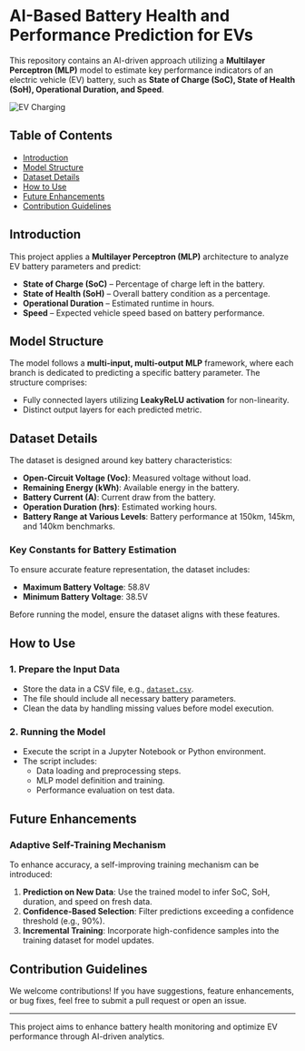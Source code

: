 # AI-Based Battery Health and Performance Prediction for EVs

This repository contains an AI-driven approach utilizing a **Multilayer Perceptron (MLP)** model to estimate key performance indicators of an electric vehicle (EV) battery, such as **State of Charge (SoC), State of Health (SoH), Operational Duration, and Speed**.

![EV Charging](https://static.vecteezy.com/system/resources/previews/025/733/581/original/electric-car-at-charging-station-abstract-electric-power-charger-ev-clean-energy-alternative-energy-electric-charger-concept-electronic-vehicle-power-dock-illustration-vector.jpg)

## Table of Contents
- [Introduction](#introduction)
- [Model Structure](#model-structure)
- [Dataset Details](#dataset-details)
- [How to Use](#how-to-use)
- [Future Enhancements](#future-enhancements)
- [Contribution Guidelines](#contribution-guidelines)

## Introduction

This project applies a **Multilayer Perceptron (MLP)** architecture to analyze EV battery parameters and predict:
- **State of Charge (SoC)** – Percentage of charge left in the battery.
- **State of Health (SoH)** – Overall battery condition as a percentage.
- **Operational Duration** – Estimated runtime in hours.
- **Speed** – Expected vehicle speed based on battery performance.

## Model Structure

The model follows a **multi-input, multi-output MLP** framework, where each branch is dedicated to predicting a specific battery parameter. The structure comprises:
- Fully connected layers utilizing **LeakyReLU activation** for non-linearity.
- Distinct output layers for each predicted metric.

## Dataset Details

The dataset is designed around key battery characteristics:
- **Open-Circuit Voltage (Voc)**: Measured voltage without load.
- **Remaining Energy (kWh)**: Available energy in the battery.
- **Battery Current (A)**: Current draw from the battery.
- **Operation Duration (hrs)**: Estimated working hours.
- **Battery Range at Various Levels**: Battery performance at 150km, 145km, and 140km benchmarks.

### Key Constants for Battery Estimation
To ensure accurate feature representation, the dataset includes:
- **Maximum Battery Voltage**: 58.8V
- **Minimum Battery Voltage**: 38.5V

Before running the model, ensure the dataset aligns with these features.

## How to Use

### 1. Prepare the Input Data
- Store the data in a CSV file, e.g., [`dataset.csv`](dataset.csv).
- The file should include all necessary battery parameters.
- Clean the data by handling missing values before model execution.

### 2. Running the Model
- Execute the script in a Jupyter Notebook or Python environment.
- The script includes:
  - Data loading and preprocessing steps.
  - MLP model definition and training.
  - Performance evaluation on test data.

## Future Enhancements

### Adaptive Self-Training Mechanism
To enhance accuracy, a self-improving training mechanism can be introduced:
1. **Prediction on New Data**: Use the trained model to infer SoC, SoH, duration, and speed on fresh data.
2. **Confidence-Based Selection**: Filter predictions exceeding a confidence threshold (e.g., 90%).
3. **Incremental Training**: Incorporate high-confidence samples into the training dataset for model updates.

## Contribution Guidelines

We welcome contributions! If you have suggestions, feature enhancements, or bug fixes, feel free to submit a pull request or open an issue.

---

This project aims to enhance battery health monitoring and optimize EV performance through AI-driven analytics.

